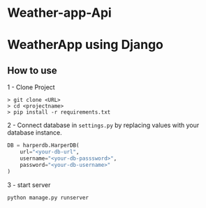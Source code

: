 
# Weather-app-Api
# WeatherApp using Django 

## How to use

1 - Clone Project

```
> git clone <URL>
> cd <projectname>
> pip install -r requirements.txt
```

2 - Connect database in `settings.py` by replacing values with your database instance.

```python
DB = harperdb.HarperDB(
    url="<your-db-url",
    username="<your-db-passsword>",
    password="<your-db-username>"
)
```

3 - start server

```
python manage.py runserver
```
